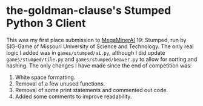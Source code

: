 # the-goldman-clause's Stumped Python 3 Client

This was my first place submission to [MegaMinerAI](http://siggame.io/blog/) 19: Stumped,
run by SIG-Game of Missouri University of Science and Technology. The only
real logic I added was in `games/stumped/ai.py`, although I did update
`games/stumped/tile.py` and `games/stumped/beaver.py` to allow for sorting
and hashing. The only changes I have made since the end of competition
was:

1. White space formatting.
2. Removal of a few unused functions.
3. Removal of some print statements and commented out code.
4. Added some comments to improve readability.
